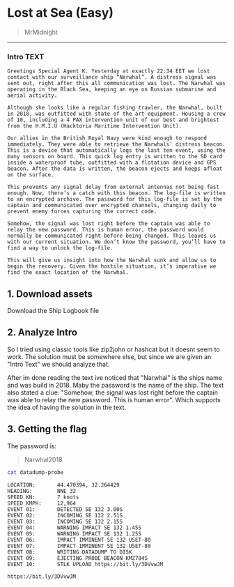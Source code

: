 
# Lost at Sea (Easy)
> MrMidnight

-------------------

### Intro TEXT

```
Greetings Special Agent K. Yesterday at exactly 22:34 EET we lost contact with our surveillance ship “Narwhal”. A distress signal was sent out, right after this all communication was lost. The Narwhal was operating in the Black Sea, keeping an eye on Russian submarine and aerial activity.

Although she looks like a regular fishing trawler, the Narwhal, built in 2018, was outfitted with state of the art equipment. Housing a crew of 10, including a 4 PAX intervention unit of our best and brightest from the H.M.I.U (Hacktoria Maritime Intervention Unit).

Our allies in the British Royal Navy were kind enough to respond immediately. They were able to retrieve the Narwhals’ distress beacon. This is a device that automatically logs the last ten event, using the many sensors on board. This quick log entry is written to the SD card inside a waterproof tube, outfitted with a flotation device and GPS beacon. After the data is written, the beacon ejects and keeps afloat on the surface.

This prevents any signal delay from external antennas not being fast enough. Now, there’s a catch with this beacon. The log-file is written to an encrypted archive. The password for this log-file is set by the captain and communicated over encrypted channels, changing daily to prevent enemy forces capturing the correct code.

Somehow, the signal was lost right before the captain was able to relay the new password. This is human error, the password would normally be communicated right before being changed. This leaves us with our current situation. We don’t know the password, you’ll have to find a way to unlock the log-file.

This will give us insight into how the Narwhal sunk and allow us to begin the recovery. Given the hostile situation, it’s imperative we find the exact location of the Narwhal.
```

## 1. Download assets
Download the Ship Logbook file

## 2. Analyze Intro
So I tried using classic tools like zip2john or hashcat but it doesnt seem to work. The solution must be somewhere else, but since we are given an "Intro Text" we should  analyze that.

After im done reading the text ive noticed that  "Narwhal" is the ships name and was build in 2018. Maby the password is the name of the ship. The text also stated a clue: "Somehow, the signal was lost right before the captain was able to relay the new password. This is human error". Which supports the idea of having the solution in the text.

## 3. Getting the flag
The password is:

>Narwhal2018

```bash
cat datadump-probe
```

```
LOCATION:       44.470394, 32.264429
HEADING:        NNE 32
SPEED KN:       7 knots
SPEED KMPH:     12,964
EVENT 01:       DETECTED SE 132 3.00S
EVENT 02:       INCOMING SE 132 2.51S
EVENT 03:       INCOMING SE 132 2.15S
EVENT 04:       WARNING IMPACT SE 132 1.45S
EVENT 05:       WARNING IMPACT SE 132 1.25S
EVENT 06:       IMPACT IMMINENT SE 132 USET-80
EVENT 07:       IMPACT IMMINENT SE 132 USET-80
EVENT 08:       WRITING DATADUMP TO DISK
EVENT 09:       EJECTING PROBE BEACON KMZ784S
EVENT 10:       STLK UPLOAD https://bit.ly/3DVvwJM
```

```
https://bit.ly/3DVvwJM
```